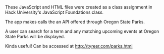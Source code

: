 These JavaScript and HTML files were created as a class assignment in Hack University's JavaScript Foundations class.

The app makes calls the an API offered through Oregon State Parks.

A user can search for a term and any matching upcoming events at Oregon State Parks will be displayed.

Kinda useful! Can be accessed at http://tyreer.com/parks.html
